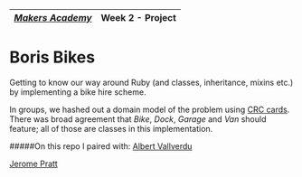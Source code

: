 | [*Makers Academy*](http://www.makersacademy.com) | Week 2 - Project |
| ---------------- | ------ |

Boris Bikes
==========

Getting to know our way around Ruby (and classes, inheritance, mixins etc.) by implementing a bike hire scheme.

In groups, we hashed out a domain model of the problem using [CRC cards](https://en.wikipedia.org/wiki/Class-responsibility-collaboration_card). There was broad agreement that *Bike*, *Dock*, *Garage* and *Van* should feature; all of those are classes in this implementation.

#####On this repo I paired with:
[Albert Vallverdu](https://github.com/byverdu)

[Jerome Pratt](https://github.com/jjromeo)
